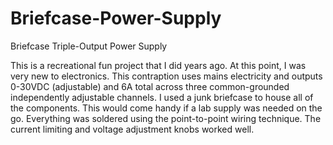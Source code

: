# Briefcase-Power-Supply
Briefcase Triple-Output Power Supply 

This is a recreational fun project that I did years ago. At this point, I was very new to electronics. 
This contraption uses mains electricity and outputs 0-30VDC (adjustable) and 6A total across three common-grounded independently adjustable channels. 
I used a junk briefcase to house all of the components. This would come handy if a lab supply was needed on the go. 
Everything was soldered using the point-to-point wiring technique. The current limiting and voltage adjustment knobs worked well. 
